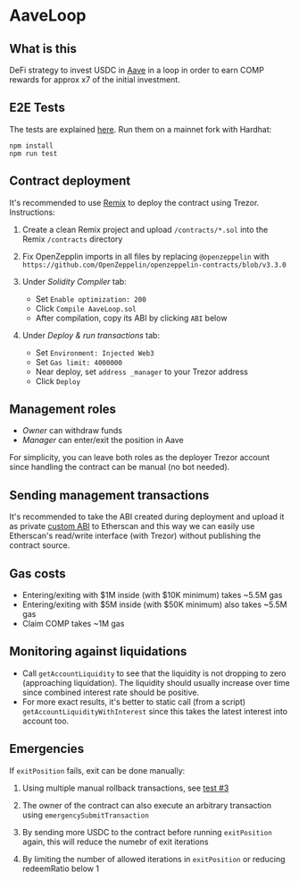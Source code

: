 # AaveLoop

## What is this

DeFi strategy to invest USDC in [Aave](https://aave.com/) in a loop in order to earn COMP rewards for approx x7 of the initial investment.

## E2E Tests

The tests are explained [here](https://github.com/defi-org-code/AaveLoop/issues/4). Run them on a mainnet fork with Hardhat:

```
npm install
npm run test
```

## Contract deployment

It's recommended to use [Remix](https://remix.ethereum.org/) to deploy the contract using Trezor. Instructions:

1. Create a clean Remix project and upload `/contracts/*.sol` into the Remix `/contracts` directory
2. Fix OpenZepplin imports in all files by replacing `@openzeppelin` with `https://github.com/OpenZeppelin/openzeppelin-contracts/blob/v3.3.0`
3. Under *Solidity Compiler* tab:
    * Set `Enable optimization: 200` 
    * Click `Compile AaveLoop.sol` 
    * After compilation, copy its ABI by clicking `ABI` below
  
4. Under *Deploy & run transactions* tab: 
    * Set `Environment: Injected Web3`
    * Set `Gas limit: 4000000`
    * Near deploy, set `address _manager` to your Trezor address
    * Click `Deploy`

## Management roles

* *Owner* can withdraw funds
* *Manager* can enter/exit the position in Aave

For simplicity, you can leave both roles as the deployer Trezor account since handling the contract can be manual (no bot needed).

## Sending management transactions

It's recommended to take the ABI created during deployment and upload it as private [custom ABI](https://info.etherscan.com/custom-abi/) to Etherscan and this way we can easily use Etherscan's read/write interface (with Trezor) without publishing the contract source.

## Gas costs

* Entering/exiting with $1M inside (with $10K minimum) takes ~5.5M gas
* Entering/exiting with $5M inside (with $50K minimum) also takes ~5.5M gas
* Claim COMP takes ~1M gas

## Monitoring against liquidations

* Call `getAccountLiquidity` to see that the liquidity is not dropping to zero (approaching liquidation). The liquidity should usually increase over time since combined interest rate should be positive.
* For more exact results, it's better to static call (from a script) `getAccountLiquidityWithInterest` since this takes the latest interest into account too.

## Emergencies

If `exitPosition` fails, exit can be done manually:

1. Using multiple manual rollback transactions, see [test #3](https://github.com/defi-org-code/AaveLoop/issues/4)

2. The owner of the contract can also execute an arbitrary transaction using `emergencySubmitTransaction`

3. By sending more USDC to the contract before running `exitPosition` again, this will reduce the numebr of exit iterations

4. By limiting the number of allowed iterations in `exitPosition` or reducing redeemRatio below 1
